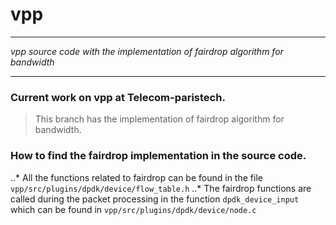 # vpp
---

*vpp source code with the implementation of fairdrop algorithm for bandwidth*

---
### Current work on vpp at Telecom-paristech.

> This branch has the implementation of fairdrop algorithm for bandwidth.

### How to find the fairdrop implementation in the source code.

..* All the functions related to fairdrop can be found in the file `vpp/src/plugins/dpdk/device/flow_table.h`
..* The fairdrop functions are called during the packet processing in the function `dpdk_device_input` which can be found in `vpp/src/plugins/dpdk/device/node.c`
